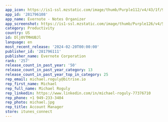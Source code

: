```yaml
---
app_icon: https://is1-ssl.mzstatic.com/image/thumb/Purple112/v4/43/1f/9e/431f9e62-8ce2-a094-90c6-73f0f0c9acb3/AppIcon-0-0-1x_U007emarketing-0-7-0-85-220.png/1024x1024bb.png
app_id: '281796108'
app_name: Evernote - Notes Organizer
app_screenshot: https://is1-ssl.mzstatic.com/image/thumb/Purple126/v4/58/67/20/5867207c-0cd7-d2e6-651d-ef933ef3afb4/028e4e9c-f38f-40aa-b38c-62f53ecf721a_1_Hero_iPhone_6.5_inch_U00281_U0029.png/1242x2688bb.png
category: Productivity
country: US
id: Dlj0VTMHUBJl
language: en
most_recent_release: '2024-02-20T00:00:00'
publisher_id: '281796111'
publisher_name: Evernote Corporation
rank: '257'
release_count_in_past_year: '50'
release_count_in_past_year_category: 13
release_count_in_past_year_top_in_category: 25
rep_email: michael.roguly@bitrise.io
rep_first_name: Michael
rep_full_name: Michael Roguly
rep_linkedin: https://www.linkedin.com/in/michael-roguly-77376710
rep_phone: +1 949-233-3404
rep_photo: michael.jpg
rep_title: Account Manager
store: itunes_connect
---
```

